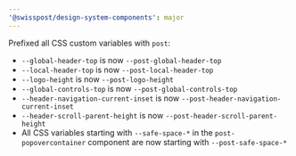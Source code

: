 ```yaml
---
'@swisspost/design-system-components': major
---
```


Prefixed all CSS custom variables with `post`:

- `--global-header-top` is now `--post-global-header-top`
- `--local-header-top` is now `--post-local-header-top`
- `--logo-height` is now `--post-logo-height`
- `--global-controls-top` is now `--post-global-controls-top`
- `--header-navigation-current-inset` is now `--post-header-navigation-current-inset`
- `--header-scroll-parent-height` is now `--post-header-scroll-parent-height`
- All CSS variables starting with `--safe-space-*` in the `post-popovercontainer` component are now starting with `--post-safe-space-*`
